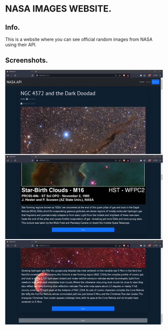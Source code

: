 # NASA IMAGES WEBSITE.

## Info.
This is a website where you can see official random images from NASA using their API.

## Screenshots.
![screenshot1](./doc/screenshot1.png)
![screenshot2](./doc/screenshot2.png)
![screenshot3](./doc/screenshot3.png)